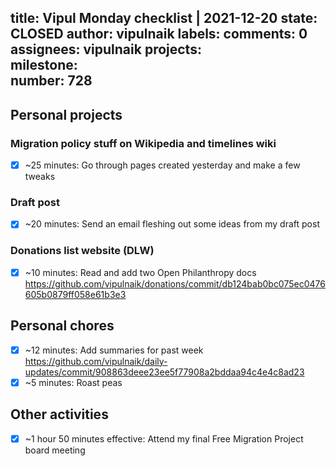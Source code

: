 title:	Vipul Monday checklist | 2021-12-20
state:	CLOSED
author:	vipulnaik
labels:	
comments:	0
assignees:	vipulnaik
projects:	
milestone:	
number:	728
--
## Personal projects

### Migration policy stuff on Wikipedia and timelines wiki

- [x] ~25 minutes: Go through pages created yesterday and make a few tweaks

### Draft post

- [x] ~20 minutes: Send an email fleshing out some ideas from my draft post

### Donations list website (DLW)

- [x] ~10 minutes: Read and add two Open Philanthropy docs https://github.com/vipulnaik/donations/commit/db124bab0bc075ec0476605b0879ff058e61b3e3
## Personal chores

- [x] ~12 minutes: Add summaries for past week https://github.com/vipulnaik/daily-updates/commit/908863deee23ee5f77908a2bddaa94c4e4c8ad23
- [x] ~5 minutes: Roast peas 

## Other activities

- [x] ~1 hour 50 minutes effective: Attend my final Free Migration Project board meeting

